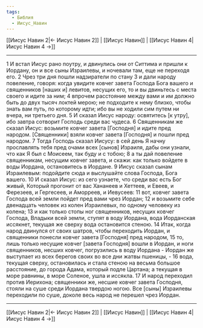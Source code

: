 ```yaml
---
tags:
  - Библия
  - Иисус_Навин
---
```

[[Иисус Навин 2|← Иисус Навин 2]] | [[Иисус Навин]] | [[Иисус Навин 4|Иисус Навин 4 →]]

---
1 И встал Иисус рано поутру, и двинулись они от Ситтима и пришли к Иордану, он и все сыны Израилевы, и ночевали там, еще не переходя его.
2 Чрез три дня пошли надзиратели по стану
3 и дали народу повеление, говоря: когда увидите ковчег завета Господа Бога вашего и священников [наших и] левитов, несущих его, то и вы двиньтесь с места своего и идите за ним;
4 впрочем расстояние между вами и им должно быть до двух тысяч локтей мерою; не подходите к нему близко, чтобы знать вам путь, по которому идти; ибо вы не ходили сим путем ни вчера, ни третьего дня.
5 И сказал Иисус народу: освятитесь [к утру], ибо завтра сотворит Господь среди вас чудеса.
6 Священникам же сказал Иисус: возьмите ковчег завета [Господня] и идите пред народом. [Священники] взяли ковчег завета [Господня] и пошли пред народом.
7 Тогда Господь сказал Иисусу: в сей день Я начну прославлять тебя пред очами всех [сынов] Израиля, дабы они узнали, что как Я был с Моисеем, так буду и с тобою;
8 а ты дай повеление священникам, несущим ковчег завета, и скажи: как только войдете в воды Иордана, остановитесь в Иордане.
9 Иисус сказал сынам Израилевым: подойдите сюда и выслушайте слова Господа, Бога вашего.
10 И сказал Иисус: из сего узнаете, что среди вас есть Бог живый, Который прогонит от вас Хананеев и Хеттеев, и Евеев, и Ферезеев, и Гергесеев, и Аморреев, и Иевусеев:
11 вот, ковчег завета Господа всей земли пойдет пред вами чрез Иордан;
12 и возьмите себе двенадцать человек из колен Израилевых, по одному человеку из колена;
13 и как только стопы ног священников, несущих ковчег Господа, Владыки всей земли, ступят в воду Иордана, вода Иорданская иссякнет, текущая же сверху вода остановится стеною.
14 Итак, когда народ двинулся от своих шатров, чтобы переходить Иордан, и священники понесли ковчег завета [Господня] пред народом,
15 то, лишь только несущие ковчег [завета Господня] вошли в Иордан, и ноги священников, несших ковчег, погрузились в воду Иордана - Иордан же выступает из всех берегов своих во все дни жатвы пшеницы, -
16 вода, текущая сверху, остановилась и стала стеною на весьма большое расстояние, до города Адама, который подле Цартана; а текущая в море равнины, в море Соленое, ушла и иссякла.
17 И народ переходил против Иерихона; священники же, несшие ковчег завета Господня, стояли на суше среди Иордана твердою ногою. Все [сыны] Израилевы переходили по суше, доколе весь народ не перешел чрез Иордан.

---
[[Иисус Навин 2|← Иисус Навин 2]] | [[Иисус Навин]] | [[Иисус Навин 4|Иисус Навин 4 →]]